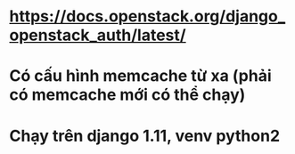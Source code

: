 # https://docs.openstack.org/django_openstack_auth/latest/

# Có cấu hình memcache từ xa (phải có memcache mới có thể chạy)

# Chạy trên django 1.11, venv python2